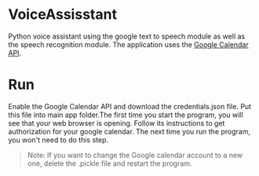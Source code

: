 # VoiceAssisstant
Python voice assistant using the google text to speech module as well as the speech recognition module. The application uses the <a href="https://developers.google.com/calendar/quickstart/python?authuser=2">Google Calendar API</a>.

# Run 
Enable the Google Calendar API and download the credentials.json file. Put this file into main app folder.The first time you start the program, you will see that your web browser is opening. Follow its instructions to get authorization for your google calendar. The next time you run the program, you won't need to do this step.

> Note: If you want to change the Google calendar account to a new one, delete the .pickle file and restart the program.

